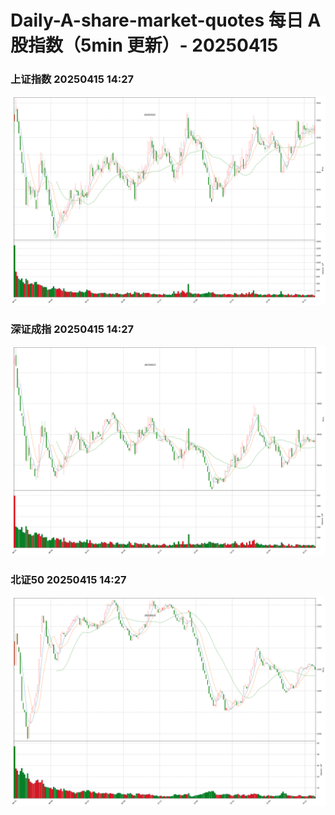 
# Daily-A-share-market-quotes 每日 A 股指数（5min 更新）- 20250415

### 上证指数 20250415 14:27
![](./fig/2025/4/20250415-sh000001.png)

### 深证成指 20250415 14:27
![](./fig/2025/4/20250415-sz399001.png)

### 北证50 20250415 14:27
![](./fig/2025/4/20250415-bj899050.png)

